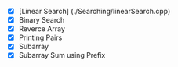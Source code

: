 - [x] [Linear Search] (./Searching/linearSearch.cpp)
- [x] Binary Search
- [x] Reverce Array
- [x] Printing Pairs
- [x] Subarray
- [x] Subarray Sum using Prefix
